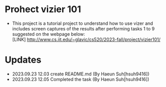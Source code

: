 # Prohect vizier 101
- This project is a tutorial project to understand how to use vizer and includes screen captures of the results after performing tasks 1 to 9 suggested on the webpage below:<br>
 [LINK] 
 <a>http://www.cs.iit.edu/~glavic/cs520/2023-fall/project/vizier101/</a>


# Updates
- 2023.09.23 12.03 create README.md (By Haeun Suh[hsuh9416])
- 2023.09.23 12.05 Completed the task (By Haeun Suh[hsuh9416])

